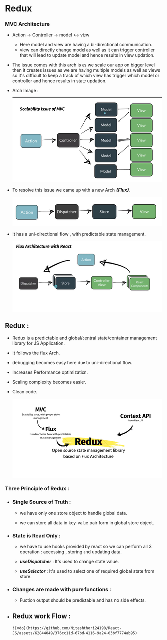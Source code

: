 # Redux

### MVC Architecture

- Action &rarr; Controller &rarr; model &harr;  view

    - Here model and  view are having a bi-directional communication.
    - view can directly change model as well as  it can trigger controller that will lead to update model and hence results in view updation.

- The issue comes with this arch is as we scale our app on bigger level then it creates issues as we are having multiple models as well as views so it's difficult to keep a track of which view has trigger which model or controller and hence results in state updation.

-   Arch Image : 

    ![Alt text](image-1.png)

-   To resolve this issue we came up with a new Arch ***{Flux}***.

    ![Alt text](image-2.png)

-   It has a uni-directional flow , with predictable state management.

    ![Alt text](image-3.png)


## Redux : 

-   Redux is a predictable and global/central state/container management library for JS Application.

-   It follows the flux Arch.

-   debugging becomes easy here due to uni-directional flow.

-   Increases Performance optimization.

-   Scaling complexity becomes easier.

-   Clean code.

    ![Alt text](image-4.png)


### Three Principle of Redux : 

-   ### Single Source of Truth :

    - we have only one store object to handle global data.

    - we can store all data in key-value pair form in global store object.


-   ### State is Read Only : 

    -   we have to use hooks provided by react so we can perform all 3 operation : accessing , storing and updating data.

    - ***useDispatcher*** : It's used to change state value.

    - ***useSelector*** : It's used to select one of required global state from store.

-   ### Changes are made with pure functions : 
    - Fuction output should be predictable and has no side effects.

- ## Redux work Flow : 
      ![vdo](https://github.com/Niteshthori24198/React-JS/assets/62844049/376cc11d-67bd-4116-9a24-03bf7774ab95)




